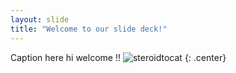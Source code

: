 ```yaml
---
layout: slide
title: "Welcome to our slide deck!"
---
```


Caption here
hi welcome !!
![steroidtocat](https://octodex.github.com/images/steroidtocat.png)
{: .center}
